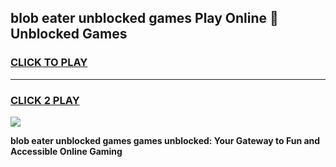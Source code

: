 
## blob eater unblocked games Play Online 👋 Unblocked Games
<h3>
<a href="https://premium.freeplayer.one?title=blob_eater_unblocked_games&ref=19F">CLICK TO PLAY</a></h3>
<hr>

<h3>
<a href="https://premium.freeplayer.one?title=blob_eater_unblocked_games&ref=19F">CLICK 2 PLAY</a>
  
</h3>

<a href="https://premium.freeplayer.one?title=blob_eater_unblocked_games&ref=19F"><img src="https://clearcache.store/games.png"></a>


**blob eater unblocked games games unblocked: Your Gateway to Fun and Accessible Online Gaming**
